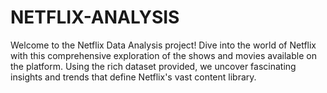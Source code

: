 # NETFLIX-ANALYSIS
 Welcome to the Netflix Data Analysis project! Dive into the world of Netflix with this comprehensive exploration of the shows and movies available on the platform. Using the rich dataset provided, we uncover fascinating insights and trends that define Netflix's vast content library.
